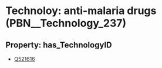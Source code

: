 # Technoloy: __anti-malaria drugs__ (PBN__Technology_237)

## Property: has_TechnologyID

* [Q521616](Q521616)

